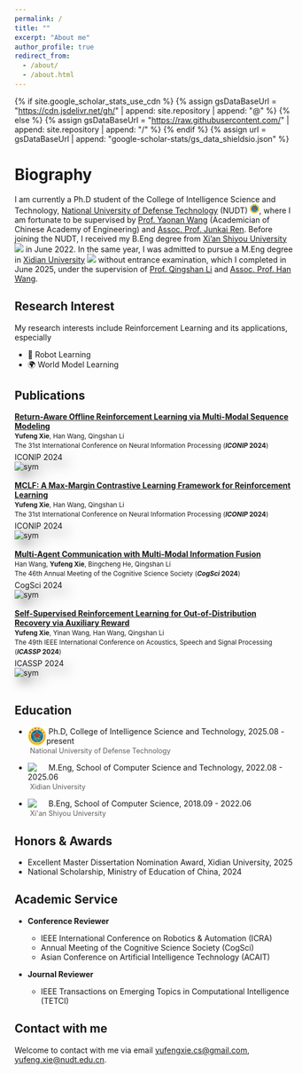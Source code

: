```yaml
---
permalink: /
title: ""
excerpt: "About me"
author_profile: true
redirect_from: 
  - /about/
  - /about.html
---
```

{% if site.google_scholar_stats_use_cdn %}
{% assign gsDataBaseUrl = "https://cdn.jsdelivr.net/gh/" | append: site.repository | append: "@" %}
{% else %}
{% assign gsDataBaseUrl = "https://raw.githubusercontent.com/" | append: site.repository | append: "/" %}
{% endif %}
{% assign url = gsDataBaseUrl | append: "google-scholar-stats/gs_data_shieldsio.json" %}


Biography
======
I am currently a Ph.D student of the College of Intelligence Science and Technology, [National University of Defense Technology](https://english.nudt.edu.cn/) (NUDT) <img src='/images/logo_nudt.png' style='width: 1.2em;'>, where I am fortunate to be supervised by [Prof. Yaonan Wang](https://eeit.hnu.edu.cn/info/1277/4490.htm) (Academician of Chinese Academy of Engineering) and [Assoc. Prof. Junkai Ren]().
Before joining the NUDT, I received my B.Eng degree from [Xi’an Shiyou University](https://english.xsyu.edu.cn/) <img src='/images/logo_xsyu.png' style='width: 1.2em;'> in June 2022. In the same year, I was admitted to pursue a M.Eng degree in [Xidian University](https://en.xidian.edu.cn/) <img src='/images/logo_xdu.png' style='width: 1.2em;'> without entrance examination, which I completed in June 2025, under the supervision of [Prof. Qingshan Li](https://web.xidian.edu.cn/qshli/) and [Assoc. Prof. Han Wang](https://faculty.xidian.edu.cn/WANGHAN/).


## Research Interest
My research interests include Reinforcement Learning and its applications, especially
- 🤖 Robot Learning
- 🌍 World Model Learning


## Publications 

<div class="pubs-container">

<div class="pubs-item">
    <div class="p">
    <a href="https://link.springer.com/chapter/10.1007/978-981-96-6951-6_17"> <b>Return-Aware Offline Reinforcement Learning via Multi-Modal Sequence Modeling </b></a>
  <br><small> <b>Yufeng Xie</b>, Han Wang, Qingshan Li</small>
  <br> <small>The 31st International Conference on Neural Information Processing (<b><i>ICONIP</i> 2024</b>)</small>  
   
  <div class='paper-box-image' style='-webkit-filter: drop-shadow(10px 10px 10px rgba(0,0,0,.5)); 
                filter: drop-shadow(10px 10px 10px rgba(0,0,0,.5)); margin-top: 5px;'><div><div class="badge">ICONIP 2024</div><img src='/images/RATT.png' alt="sym" width="400"></div></div>
  <br>
    </div>
  </div>

<div class="pubs-item">
    <div class="p">
    <a href="https://link.springer.com/chapter/10.1007/978-981-96-6954-7_8"> <b>MCLF: A Max-Margin Contrastive Learning Framework for Reinforcement Learning </b></a>
  <br><small> <b>Yufeng Xie</b>, Han Wang, Qingshan Li</small>
  <br> <small>The 31st International Conference on Neural Information Processing (<b><i>ICONIP</i> 2024</b>)</small>  
   
  <div class='paper-box-image' style='-webkit-filter: drop-shadow(10px 10px 10px rgba(0,0,0,.5)); 
                filter: drop-shadow(10px 10px 10px rgba(0,0,0,.5)); margin-top: 5px;'><div><div class="badge">ICONIP 2024</div><img src='/images/MCLF.png' alt="sym" width="400"></div></div>
  <br>
    </div>
  </div>

<div class="pubs-item">
    <div class="p">
    <a href="https://escholarship.org/uc/item/24w3654z"> <b>Multi-Agent Communication with Multi-Modal Information Fusion </b></a>
  <br><small> Han Wang, <b>Yufeng Xie</b>, Bingcheng He, Qingshan Li</small>
  <br> <small>The 46th Annual Meeting of the Cognitive Science Society (<b><i>CogSci</i> 2024</b>)</small>  
   
  <div class='paper-box-image' style='-webkit-filter: drop-shadow(10px 10px 10px rgba(0,0,0,.5)); 
                filter: drop-shadow(10px 10px 10px rgba(0,0,0,.5)); margin-top: 5px;'><div><div class="badge">CogSci 2024</div><img src='/images/MM-MAC.png' alt="sym" width="400"></div></div>
  <br>
    </div>
  </div>

  <div class="pubs-item">
    <div class="p">
    <a href="https://ieeexplore.ieee.org/document/10447216"> <b>Self-Supervised Reinforcement Learning for Out-of-Distribution Recovery via Auxiliary Reward </b></a>
  <br><small> <b>Yufeng Xie</b>, Yinan Wang, Han Wang, Qingshan Li</small>
  <br> <small>The 49th IEEE International Conference on Acoustics, Speech and Signal Processing (<b><i>ICASSP</i> 2024</b>)</small>  
   
  <div class='paper-box-image' style='-webkit-filter: drop-shadow(10px 10px 10px rgba(0,0,0,.5)); 
                filter: drop-shadow(10px 10px 10px rgba(0,0,0,.5)); margin-top: 5px;'><div><div class="badge">ICASSP 2024</div><img src='/images/SRL-AR.png' alt="sym" width="400"></div></div>
  <br>
    </div>
  </div>




## Education
- <img align="left" decoding="async" src="/images/logo_nudt.png" width="7%"> &nbsp;Ph.D, College of Intelligence Science and Technology, 2025.08 - present <br>&nbsp;<span style="color:rgb(98, 93, 93); font-size: 0.9em;">National University of Defense Technology</span>

- <img align="left" decoding="async" src="/images/logo_xdu.png" width="7%"> &nbsp;M.Eng, School of Computer Science and Technology, 2022.08 - 2025.06 <br>&nbsp;<span style="color:rgb(98, 93, 93); font-size: 0.9em;">Xidian University</span>

- <img align="left" decoding="async" src="/images/logo_xsyu.png" width="7%"> &nbsp;B.Eng, School of Computer Science, 2018.09 - 2022.06 <br>&nbsp;<span style="color:rgb(98, 93, 93); font-size: 0.9em;">Xi'an Shiyou University</span>


## Honors & Awards
- Excellent Master Dissertation Nomination Award, Xidian University, 2025
- National Scholarship, Ministry of Education of China, 2024

## Academic Service
- **Conference Reviewer**
  - IEEE International Conference on Robotics & Automation (ICRA)
  - Annual Meeting of the Cognitive Science Society (CogSci)
  - Asian Conference on Artificial Intelligence Technology (ACAIT)

- **Journal Reviewer**
  - IEEE Transactions on Emerging Topics in Computational Intelligence (TETCI)


## Contact with me
Welcome to contact with me via email [yufengxie.cs@gmail.com](mailto:yufengxie.cs@gmail.com), [yufeng.xie@nudt.edu.cn](mailto:yufeng.xie@nudt.edu.cn).
